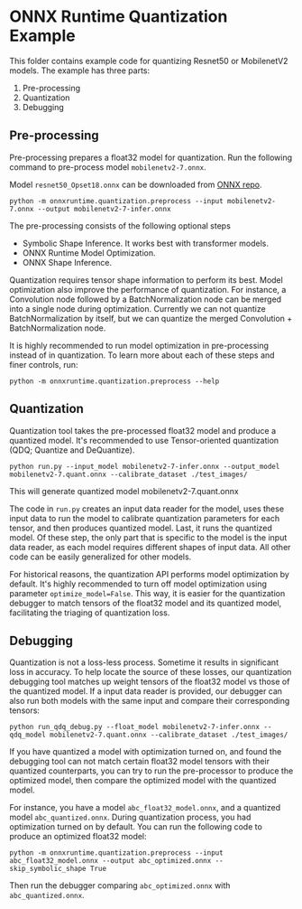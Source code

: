 # ONNX Runtime Quantization Example

This folder contains example code for quantizing Resnet50 or MobilenetV2 models. The example has
three parts:

1. Pre-processing
2. Quantization
3. Debugging

## Pre-processing

Pre-processing prepares a float32 model for quantization. Run the following command to pre-process
model `mobilenetv2-7.onnx`.

Model `resnet50_Opset18.onnx` can be downloaded from [ONNX repo](https://github.com/onnx/models/tree/main/Computer_Vision/resnetv2_50_Opset18_timm).

```console
python -m onnxruntime.quantization.preprocess --input mobilenetv2-7.onnx --output mobilenetv2-7-infer.onnx
```

The pre-processing consists of the following optional steps
- Symbolic Shape Inference. It works best with transformer models.
- ONNX Runtime Model Optimization.
- ONNX Shape Inference.

Quantization requires tensor shape information to perform its best. Model optimization
also improve the performance of quantization. For instance, a Convolution node followed
by a BatchNormalization node can be merged into a single node during optimization.
Currently we can not quantize BatchNormalization by itself, but we can quantize the
merged Convolution + BatchNormalization node.

It is highly recommended to run model optimization in pre-processing instead of in quantization.
To learn more about each of these steps and finer controls, run:
```console
python -m onnxruntime.quantization.preprocess --help
```

## Quantization

Quantization tool takes the pre-processed float32 model and produce a quantized model.
It's recommended to use Tensor-oriented quantization (QDQ; Quantize and DeQuantize).

```console
python run.py --input_model mobilenetv2-7-infer.onnx --output_model mobilenetv2-7.quant.onnx --calibrate_dataset ./test_images/
```
This will generate quantized model mobilenetv2-7.quant.onnx

The code in `run.py` creates an input data reader for the model, uses these input data to run
the model to calibrate quantization parameters for each tensor, and then produces quantized
model. Last, it runs the quantized model. Of these step, the only part that is specific to
the model is the input data reader, as each model requires different shapes of input data.
All other code can be easily generalized for other models.

For historical reasons, the quantization API performs model optimization by default.
It's highly recommended to turn off model optimization using parameter
`optimize_model=False`. This way, it is easier for the quantization debugger to match
tensors of the float32 model and its quantized model, facilitating the triaging of quantization
loss.

## Debugging

Quantization is not a loss-less process. Sometime it results in significant loss in accuracy.
To help locate the source of these losses, our quantization debugging tool matches up
weight tensors of the float32 model vs those of the quantized model.  If a input data reader
is provided, our debugger can also run both models with the same input and compare their
corresponding tensors:

```console
python run_qdq_debug.py --float_model mobilenetv2-7-infer.onnx --qdq_model mobilenetv2-7.quant.onnx --calibrate_dataset ./test_images/
```

If you have quantized a model with optimization turned on, and found the debugging tool can not
match certain float32 model tensors with their quantized counterparts, you can try to run the
pre-processor to produce the optimized model, then compare the optimized model with the quantized model.

For instance, you have a model `abc_float32_model.onnx`, and a quantized model
`abc_quantized.onnx`. During quantization process, you had optimization turned on
by default. You can run the following code to produce an optimized float32 model:

```console
python -m onnxruntime.quantization.preprocess --input abc_float32_model.onnx --output abc_optimized.onnx --skip_symbolic_shape True
```

Then run the debugger comparing `abc_optimized.onnx` with `abc_quantized.onnx`.
